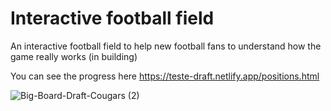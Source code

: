 # Interactive football field
An interactive football field to help new football fans to understand how the game really works (in building)

You can see the progress here https://teste-draft.netlify.app/positions.html

![Big-Board-Draft-Cougars (2)](https://user-images.githubusercontent.com/99638905/158039824-0f7b6680-06f8-4e66-80a3-f2332b13e8f1.png)
